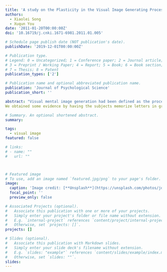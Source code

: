 ```yaml
---
title: 'A study on the Plasticity in the Visual Image Generating Process'
authors:
  - Xiaolei Song
  - Xuqun You
date: '2011-01-20T00:00:00Z'
doi: '10.16719/j.cnki.1671-6981.2011.01.005'

# Schedule page publish date (NOT publication's date).
publishDate: '2019-12-01T00:00:00Z'

# Publication type.
# Legend: 0 = Uncategorized; 1 = Conference paper; 2 = Journal article;
# 3 = Preprint / Working Paper; 4 = Report; 5 = Book; 6 = Book section;
# 7 = Thesis; 8 = Patent
publication_types: ['2']

# Publication name and optional abbreviated publication name.
publication: 'Journal of Psychological Science'
publication_short: ''

abstract: "Visual mental image generation had been defined as the process during which long-term memory knowledge of the visualappearance of objects or scenes is used to create a short-term percept-like image.It is a complex and multi-componential cognitiveprocess,and a most basic process in visual mental image processs.A systematic research on it will help us not only deeply understandthe law of human visual mental image processing,but also most effectively exame and evaluate visual spatial cognition functional levelin practice.Does functional plasticity really exist in visual mental image generation process?What roles do both hemispheres play inimage generation process?All these questions need to be explored again.The present study adopted a standardized image generation task to examine the cognitive plasticity in the visual image generatingprocess.Two experiments were conducted to test the processing level of image generating respectively in systematically trained collegestudents and children of three different age phases.In two experiments,a classical image generation task was adopted to investigatethe cognitive plasticity of simple letter image generation.The subjects were cued to form images within a grid or within a set of fourcorner brackets;a single X mark was enclosed within each stimulus,and the subjects were to determine whether the X mark wouldhave fallen on an imaged pattern.To ensure that participants mentally generated the target letter,probe location was varied."Early"probes appeared on letter segments that were first produced when the letter was drawn;while"late"probes appeared on later producedsegments.The reaction time (measured from the end of the question to the onset of the participants'response)and error rates wererecorded and analyzed.The aim of these experiments was to clarify whether functional plasticity really existed in visual mental imagegeneration process.
We obtained some evidence by having the subjects memorize letters in grids (which were easily encoded using descriptions of thepositions of segments)or within a space delineated by four brackets (which required memorizing the precise positions of thesegments).In Experiment 1,we found evidence that the grid task elicited a left hemisphere categorical strategy;while the brackettask elicited a right hemisphere "coordinate"strategy.And it was shown that the visual image generation level changed after a long-term systemic training,and some degree of practice effect was found.In Experiment 2,the results revealed the significant andcomplex effects of probe location on categorical and coordinate image generation abilities.Specifically,early probes elicited a strongright hemisphere advantage for both tasks across all ages,whereas late probes produced a left hemisphere dissociation betweencategorical and coordinate processing.The left hemisphere dissociation was evident only for 10-year-olds and 14-year-olds,suggestingthat young children are not yet proficient in generating spatial representations.The present results suggested that the visual image generation level revealed some changes after the long-term systematic trainingor age factors influenced,showed some extent of practice effect and age effcct,which indicated younger children are not yet proficientin generating spatial representations.nine or so perhaps is the critical period in children's development of spatial representations orcategorical image generation abilities,and the highest functional plasticity period that individuals'visual image generation processinginfluenced by some hereditary and intrinsic attributes of the cerebral nervous anatomic structure,the processing system of visual imagegenerating showed a relatively high cognitive plasticity and susceptibility"

# Summary. An optional shortened abstract.
summary: 

tags:
  - visual image
featured: false

# links:
# - name: ""
#   url: ""



# Featured image
# To use, add an image named `featured.jpg/png` to your page's folder.
image:
  caption: 'Image credit: [**Unsplash**](https://unsplash.com/photos/jdD8gXaTZsc)'
  focal_point: ''
  preview_only: false

# Associated Projects (optional).
#   Associate this publication with one or more of your projects.
#   Simply enter your project's folder or file name without extension.
#   E.g. `internal-project` references `content/project/internal-project/index.md`.
#   Otherwise, set `projects: []`.
projects: []

# Slides (optional).
#   Associate this publication with Markdown slides.
#   Simply enter your slide deck's filename without extension.
#   E.g. `slides: "example"` references `content/slides/example/index.md`.
#   Otherwise, set `slides: ""`.
slides:
---
```


